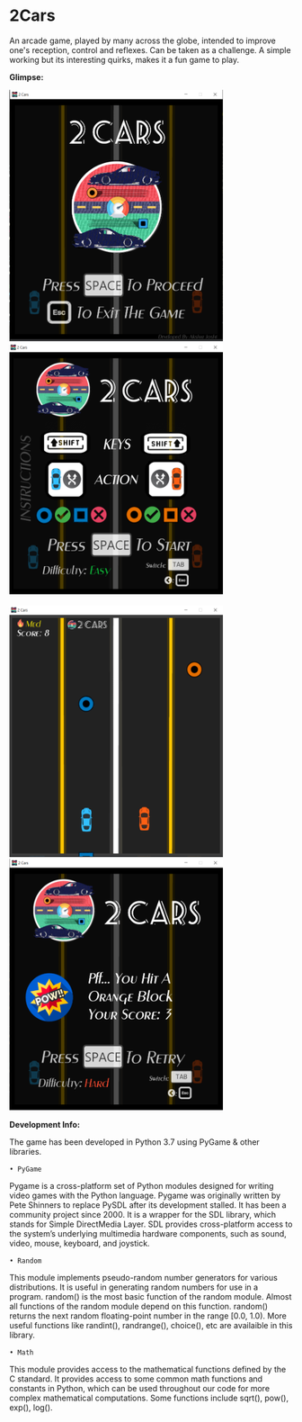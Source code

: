 # 2Cars
 An arcade game, played by many across the globe, intended to improve one's reception, control and reflexes. Can be taken as a challenge. A simple working but its interesting quirks, makes it a fun game to play.

<B> Glimpse: </B>

<img src="Screenshots/Main1.png" alt="2Cars 1" width="380" height="447"/> &nbsp; &nbsp; <img src="Screenshots/Main2.png" alt="2Cars 2" width="380" height="447"/>
<br><br>
<img src="Screenshots/Main4.png" alt="2Cars 3" width="380" height="447"/> &nbsp; &nbsp; <img src="Screenshots/Main5.png" alt="2Cars 4" width="380" height="447"/>

<B> Development Info: </B>

The game has been developed in Python 3.7 using PyGame & other libraries.

    • PyGame 
Pygame is a cross-platform set of Python modules designed for writing video games with the Python language. Pygame was originally written by Pete Shinners to replace PySDL after its development stalled. It has been a community project since 2000. It is a wrapper for the SDL library, which stands for Simple DirectMedia Layer. SDL provides cross-platform access to the system’s underlying multimedia hardware components, such as sound, video, mouse, keyboard, and joystick. 

    • Random
This module implements pseudo-random number generators for various distributions. It is useful in generating random numbers for use in a program. random() is the most basic function of the random module. Almost all functions of the random module depend on this function. random() returns the next random floating-point number in the range [0.0, 1.0). More useful functions like randint(), randrange(), choice(), etc are availaible in this library.

    • Math
This module provides access to the mathematical functions defined by the C standard. It provides access to some common math functions and constants in Python, which can be used throughout our code for more complex mathematical computations. Some functions include sqrt(), pow(), exp(), log().
